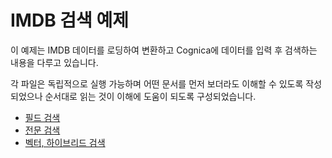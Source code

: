 # IMDB 검색 예제

이 예제는 IMDB 데이터를 로딩하여 변환하고 Cognica에 데이터를 입력 후 검색하는 내용을 다루고 있습니다.

각 파일은 독립적으로 실행 가능하며 어떤 문서를 먼저 보더라도 이해할 수 있도록 작성되었으나 순서대로 읽는 것이 이해에 도움이 되도록 구성되었습니다.

- [필드 검색](1_field_search.ko.ipynb)
- [전문 검색](2_fts.ko.ipynb)
- [벡터, 하이브리드 검색](3_vector_search.ko.ipynb)
